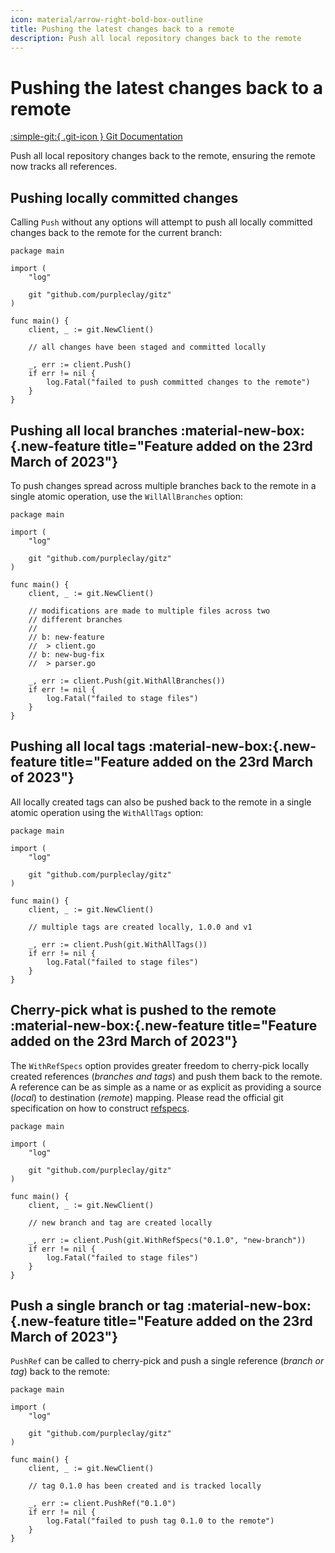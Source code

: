 ```yaml
---
icon: material/arrow-right-bold-box-outline
title: Pushing the latest changes back to a remote
description: Push all local repository changes back to the remote
---
```


# Pushing the latest changes back to a remote

[:simple-git:{ .git-icon } Git Documentation](https://git-scm.com/docs/git-push)

Push all local repository changes back to the remote, ensuring the remote now tracks all references.

## Pushing locally committed changes

Calling `Push` without any options will attempt to push all locally committed changes back to the remote for the current branch:

```{ .go .select linenums="1" }
package main

import (
    "log"

    git "github.com/purpleclay/gitz"
)

func main() {
    client, _ := git.NewClient()

    // all changes have been staged and committed locally

    _, err := client.Push()
    if err != nil {
        log.Fatal("failed to push committed changes to the remote")
    }
}
```

## Pushing all local branches :material-new-box:{.new-feature title="Feature added on the 23rd March of 2023"}

To push changes spread across multiple branches back to the remote in a single atomic operation, use the `WillAllBranches` option:

```{ .go .select linenums="1" }
package main

import (
    "log"

    git "github.com/purpleclay/gitz"
)

func main() {
    client, _ := git.NewClient()

    // modifications are made to multiple files across two
    // different branches
    //
    // b: new-feature
    //  > client.go
    // b: new-bug-fix
    //  > parser.go

    _, err := client.Push(git.WithAllBranches())
    if err != nil {
        log.Fatal("failed to stage files")
    }
}
```

## Pushing all local tags :material-new-box:{.new-feature title="Feature added on the 23rd March of 2023"}

All locally created tags can also be pushed back to the remote in a single atomic operation using the `WithAllTags` option:

```{ .go .select linenums="1" }
package main

import (
    "log"

    git "github.com/purpleclay/gitz"
)

func main() {
    client, _ := git.NewClient()

    // multiple tags are created locally, 1.0.0 and v1

    _, err := client.Push(git.WithAllTags())
    if err != nil {
        log.Fatal("failed to stage files")
    }
}
```

## Cherry-pick what is pushed to the remote :material-new-box:{.new-feature title="Feature added on the 23rd March of 2023"}

The `WithRefSpecs` option provides greater freedom to cherry-pick locally created references (_branches and tags_) and push them back to the remote. A reference can be as simple as a name or as explicit as providing a source (_local_) to destination (_remote_) mapping. Please read the official git specification on how to construct [refspecs](https://git-scm.com/docs/git-push#Documentation/git-push.txt-ltrefspecgt82308203).

```{ .go .select linenums="1" }
package main

import (
    "log"

    git "github.com/purpleclay/gitz"
)

func main() {
    client, _ := git.NewClient()

    // new branch and tag are created locally

    _, err := client.Push(git.WithRefSpecs("0.1.0", "new-branch"))
    if err != nil {
        log.Fatal("failed to stage files")
    }
}
```

## Push a single branch or tag :material-new-box:{.new-feature title="Feature added on the 23rd March of 2023"}

`PushRef` can be called to cherry-pick and push a single reference (_branch or tag_) back to the remote:

```{ .go .select linenums="1" }
package main

import (
    "log"

    git "github.com/purpleclay/gitz"
)

func main() {
    client, _ := git.NewClient()

    // tag 0.1.0 has been created and is tracked locally

    _, err := client.PushRef("0.1.0")
    if err != nil {
        log.Fatal("failed to push tag 0.1.0 to the remote")
    }
}
```
